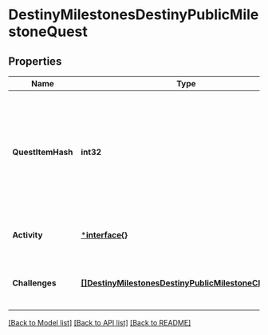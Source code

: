 # DestinyMilestonesDestinyPublicMilestoneQuest

## Properties
Name | Type | Description | Notes
------------ | ------------- | ------------- | -------------
**QuestItemHash** | **int32** | Quests are defined as Items in content. As such, this is the hash identifier of the DestinyInventoryItemDefinition that represents this quest. It will have pointers to all of the steps in the quest, and display information for the quest (title, description, icon etc) Individual steps will be referred to in the Quest item&#39;s DestinyInventoryItemDefinition.setData property, and themselves are Items with their own renderable data. | [optional] [default to null]
**Activity** | [***interface{}**](interface{}.md) | A milestone need not have an active activity, but if there is one it will be returned here, along with any variant and additional information. | [optional] [default to null]
**Challenges** | [**[]DestinyMilestonesDestinyPublicMilestoneChallenge**](Destiny.Milestones.DestinyPublicMilestoneChallenge.md) | For the given quest there could be 0-to-Many challenges: mini quests that you can perform in the course of doing this quest, that may grant you rewards and benefits. | [optional] [default to null]

[[Back to Model list]](../README.md#documentation-for-models) [[Back to API list]](../README.md#documentation-for-api-endpoints) [[Back to README]](../README.md)


